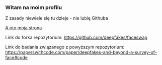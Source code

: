 ### Witam na moim profilu
Z zasady niewiele się tu dzieje - nie lubię Githuba

[A oto moja strona](https://grumczak.github.io/)

Link do forka repozytorium: https://github.com/deepfakes/faceswap

Link do badania związanego z powyższym repozytorium: https://paperswithcode.com/paper/deepfakes-and-beyond-a-survey-of-face#code
